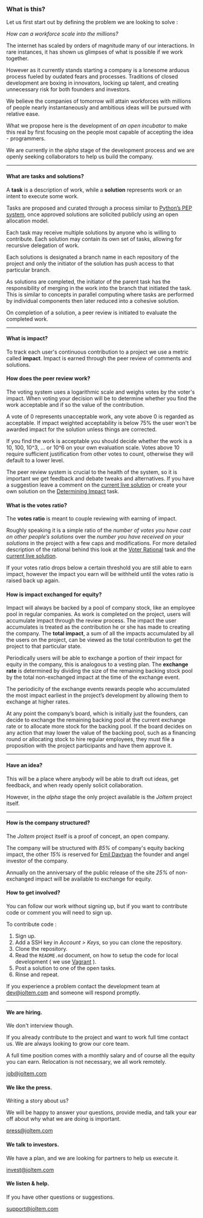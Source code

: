 <a name="what" class="anchor-fix"></a>
### What is this?

Let us first start out by defining the problem we are looking to solve : 

*How can a workforce scale into the millions?*

The internet has scaled by orders of magnitude many of our interactions. In rare instances, it has shown us glimpses of what is possible if we work together. 

However as it currently stands starting a company is a lonesome arduous process fueled by oudated fears and processes. Traditions of closed development are boxing in innovators, locking up talent, and creating unnecessary risk for both founders and investors.

We believe the companies of tomorrow will attain workforces with millions of people nearly instantaneously and ambitious ideas will be pursued with relative ease. 

What we propose here is the development of *an open incubator* to make this real by first focusing on the people most capable of accepting the idea - programmers.

We are currently in the *alpha* stage of the development process and we are openly seeking collaborators to help us build the company.

---

<a name="task-solutions" class="anchor-fix"></a>
#### What are tasks and solutions?

A **task** is a description of work, while a **solution** represents work or an intent to execute some work.

Tasks are proposed and curated through a process similar to [Python’s PEP system](http://en.wikipedia.org/wiki/Python_Enhancement_Proposal#Development), once approved solutions are solicited publicly using an open allocation model.

Each task may receive multiple solutions by anyone who is willing to contribute. Each solution may contain its own set of tasks, allowing for recursive delegation of work.

Each solutions is designated a branch name in each repository of the project and only the initiator of the solution has push access to that particular branch. 

As solutions are completed, the initiator of the parent task has the responsibility of merging in the work into the branch that initiated the task. This is similar to concepts in parallel computing where tasks are performed by individual components then later reduced into a cohesive solution.

On completion of a solution, a peer review is initiated to evaluate the completed work.

---

<a name="impact" class="anchor-fix"></a>
#### What is impact?

To track each user's continuous contribution to a project we use a metric called **impact**. Impact is earned through the peer review of comments and solutions.

<a name="peer-review" class="anchor-fix"></a>
#### How does the peer review work?

The voting system uses a logarithmic scale and weighs votes by the voter's impact. When voting your decision will be to determine whether you find the work acceptable and if so the value of the contribution.

A vote of 0 represents unacceptable work, any vote above 0 is regarded as acceptable. If impact weighted acceptability is below 75% the user won't be awarded impact for the solution unless things are corrected.

If you find the work is acceptable you should decide whether the work is a 10, 100, 10^3, … or 10^6 on your own evaluation scale. Votes above 10 require sufficient justification from other votes to count, otherwise they will default to a lower level.

The peer review system is crucial to the health of the system, so it is important we get feedback and debate tweaks and alternatives. If you have a suggestion leave a comment on the [current live solution](http://joltem.com/joltem/solution/1/) or create your own solution on the [Determining Impact](http://joltem.com/joltem/task/6/) task.

<a name="ratio" class="anchor-fix"></a>
#### What is the votes ratio?

The  **votes ratio** is meant to couple reviewing with earning of impact. 

Roughly speaking it is a simple ratio of the *number of votes you have cast on other people’s solutions* over the *number you have received on your solutions* in the project with a few caps and modifications. For more detailed description of the rational behind this look at the [Voter Rational](http://joltem.com/joltem/task/45/) task and the [current live solution](http://joltem.com/joltem/solution/48/).

If your votes ratio drops below a certain threshold you are still able to earn impact, however the impact you earn will be withheld until the votes ratio is raised back up again.

<a name="exchange" class="anchor-fix"></a>
#### How is impact exchanged for equity?

Impact will always be backed by a pool of company stock, like an employee pool in regular companies. As work is completed on the project, users will accumulate impact through the review process. The impact the user accumulates is treated as the contribution he or she has made to creating the company. The **total impact**, a sum of all the impacts accumulated by all the users on the project, can be viewed as the total contribution to get the project to that particular state.

Periodically users will be able to exchange a portion of their impact for equity in the company, this is analogous to a vesting plan. The **exchange rate** is determined by dividing the size of the remaining backing stock pool by the total non-exchanged impact at the time of the exchange event. 

The periodicity of the exchange events rewards people who accumulated the most impact earliest in the project’s development by allowing them to exchange at higher rates. 

At any point the company’s board, which is initially just the founders, can decide to exchange the remaining backing pool at the current exchange rate or to allocate more stock for the backing pool. If the board decides on any action that may lower the value of the backing pool, such as a financing round or allocating stock to hire regular employees, they must file a proposition with the project participants and have them approve it.

---

<a name="idea" class="anchor-fix"></a>
#### Have an idea?

This will be a place where anybody will be able to draft out ideas, get feedback, and when ready openly solicit collaboration.

However, in the *alpha* stage the only project available is the *Joltem* project itself. 

---

<a name="company" class="anchor-fix"></a>
#### How is the company structured?

The *Joltem* project itself is a proof of concept, an open company. 

The company will be structured with *85%* of company's equity backing impact, the other *15%* is reserved for [Emil Davtyan](http://joltem.com/user/emil/) the founder and angel investor of the company.

Annually on the anniversary of the public release of the site *25%* of non-exchanged impact will be available to exchange for equity.


<a name="involved" class="anchor-fix"></a>
#### How to get involved?

You can follow our work without signing up, but if you want to contribute code or comment you will need to sign up.

To contribute code :

1. Sign up.
2. Add a SSH key in *Account > Keys*, so you can clone the repository.
3. Clone the repository.
4. Read the `README.md` document, on how to setup the code for local development ( we use [Vagrant](http://www.vagrantup.com) ).
5. Post a solution to one of the open tasks.
6. Rinse and repeat.

If you experience a problem contact the development team at <dev@joltem.com> and someone will respond promptly.

---

<a name="job" class="anchor-fix"></a>
#### We are hiring.

We don't interview though.

If you already contribute to the project and want to work full time contact us. We are always looking to grow our core team.

A full time position comes with a monthly salary and of course all the equity you can earn. Relocation is not necessary, we all work remotely.

<job@joltem.com>

<a name="press" class="anchor-fix"></a>
#### We like the press.

Writing a story about us?

We will be happy to answer your questions, provide media, and talk your ear off about why what we are doing is important.

<press@joltem.com>


<a name="invest" class="anchor-fix"></a>
#### We talk to investors.

We have a plan, and we are looking for partners to help us execute it.

<invest@joltem.com>



<a name="support" class="anchor-fix"></a>
#### We listen & help.

If you have other questions or suggestions.

<support@joltem.com>




